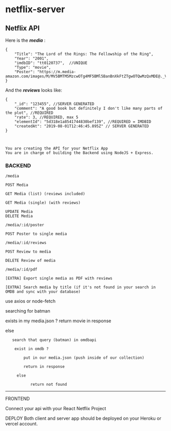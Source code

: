 # netflix-server

## Netflix API

Here is the ***media*** :

    {
        "Title": "The Lord of the Rings: The Fellowship of the Ring",
        "Year": "2001",
        "imdbID": "tt0120737",  //UNIQUE
        "Type": "movie",
        "Poster": "https://m.media-amazon.com/images/M/MV5BMTM5MzcwOTg4MF5BMl5BanBnXkFtZTgwOTQwMzQxMDE@._V1_SX300.jpg"
    }
 

And the ***reviews*** looks like:

 

    {
        "_id": "123455", //SERVER GENERATED
        "comment": "A good book but definitely I don't like many parts of the plot", //REQUIRED
        "rate": 3, //REQUIRED, max 5
        "elementId": "5d318e1a8541744830bef139", //REQUIRED = IMDBID
        "createdAt": "2019-08-01T12:46:45.895Z" // SERVER GENERATED
    }

 

    You are creating the API for your Netflix App
    You are in charge of building the Backend using NodeJS + Express.

 

### BACKEND
 

`/media`

    POST Media

    GET Media (list) (reviews included)

    GET Media (single) (with reviews)

    UPDATE Media
    DELETE Media


`/media/:id/poster`

    POST Poster to single media




`/media/:id/reviews`
 

    POST Review to media

    DELETE Review of media

`/media/:id/pdf`

 

    [EXTRA] Export single media as PDF with reviews

    [EXTRA] Search media by title (if it's not found in your search in OMDB and sync with your database)

 

use axios or node-fetch

 

searching for batman

exists in my media.json ?
        return movie in response

else

       search that query (batman) in omdbapi

        exist in omdb ?

            put in our media.json (push inside of our collection)

            return in response

         else

               return not found
 

--- 

FRONTEND
 

Connect your api with your React Netflix Project

 

 
DEPLOY
Both client and server app should be deployed on your Heroku or vercel account.